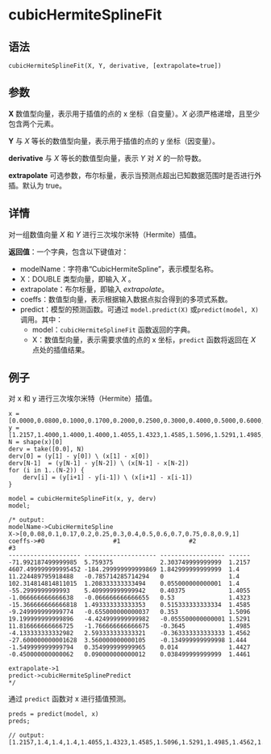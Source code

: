 # cubicHermiteSplineFit

## 语法

`cubicHermiteSplineFit(X, Y, derivative,
[extrapolate=true])`

## 参数

**X** 数值型向量，表示用于插值的点的 x 坐标（自变量）。*X* 必须严格递增，且至少包含两个元素。

**Y** 与 *X* 等长的数值型向量，表示用于插值的点的 y 坐标（因变量）。

**derivative** 与 *X* 等长的数值型向量，表示 *Y* 对 *X* 的一阶导数。

**extrapolate** 可选参数，布尔标量，表示当预测点超出已知数据范围时是否进行外插。默认为 true。

## 详情

对一组数值向量 *X* 和 *Y* 进行三次埃尔米特（Hermite）插值。

**返回值**：一个字典，包含以下键值对：

* modelName：字符串“CubicHermiteSpline”，表示模型名称。
* X：DOUBLE 类型向量，即输入 *X* 。
* extrapolate：布尔标量，即输入 *extrapolate*。
* coeffs：数值型向量，表示根据输入数据点拟合得到的多项式系数。
* predict：模型的预测函数。可通过 `model.predict(X)` 或`predict(model,
  X)` 调用。其中：
  + model：`cubicHermiteSplineFit` 函数返回的字典。
  + X：数值型向量，表示需要求值的点的 x 坐标，`predict` 函数将返回在 *X*
    点处的插值结果。

## 例子

对 x 和 y 进行三次埃尔米特（Hermite）插值。

```
x = [0.0000,0.0800,0.1000,0.1700,0.2000,0.2500,0.3000,0.4000,0.5000,0.6000,0.7000,0.7500,0.8000,0.9000,1.0000]
y = [1.2157,1.4000,1.4000,1.4000,1.4055,1.4323,1.4585,1.5096,1.5291,1.4985,1.4562,1.4440,1.4427,1.4461,1.4504]
N = shape(x)[0]
derv = take([0.0], N)
derv[0] = (y[1] - y[0]) \ (x[1] - x[0])
derv[N-1]  = (y[N-1] - y[N-2]) \ (x[N-1] - x[N-2])
for (i in 1..(N-2)) {
	derv[i] = (y[i+1] - y[i-1]) \ (x[i+1] - x[i-1])
}

model = cubicHermiteSplineFit(x, y, derv)
model;

/* output:
modelName->CubicHermiteSpline
X->[0,0.08,0.1,0.17,0.2,0.25,0.3,0.4,0.5,0.6,0.7,0.75,0.8,0.9,1]
coeffs->#0                   #1                   #2                 #3
-------------------- -------------------- ------------------ ------
-71.992187499999985  5.759375             2.303749999999999  1.2157
4607.499999999995452 -184.299999999999869 1.842999999999999  1.4
11.224489795918488   -0.785714285714294   0                  1.4
102.314814814811015  1.208333333333494    0.055000000000001  1.4
-55.2999999999993    5.409999999999942    0.40375            1.4055
-1.066666666666638   -0.066666666666655   0.53               1.4323
-15.366666666666818  1.493333333333353    0.515333333333334  1.4585
-9.249999999999774   -0.655000000000037   0.353              1.5096
19.199999999999896   -4.424999999999982   -0.055500000000001 1.5291
11.816666666666725   -1.766666666666675   -0.3645            1.4985
-4.133333333332982   2.593333333333321    -0.363333333333333 1.4562
-27.600000000001628  3.560000000000105    -0.134999999999998 1.444
-1.549999999999794   0.354999999999965    0.014              1.4427
-0.450000000000062   0.090000000000012    0.038499999999999  1.4461

extrapolate->1
predict->cubicHermiteSplinePredict
*/
```

通过 `predict` 函数对 x 进行插值预测。

```
preds = predict(model, x)
preds;

// output: [1.2157,1.4,1.4,1.4,1.4055,1.4323,1.4585,1.5096,1.5291,1.4985,1.4562,1.444,1.4427,1.4461,1.4504]
```

